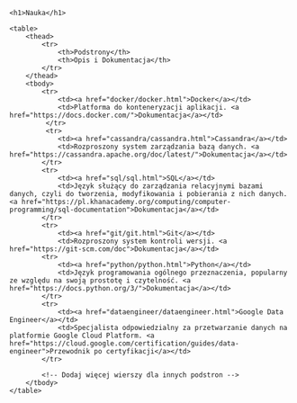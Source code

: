 <!DOCTYPE html>
<html lang="en">
<head>
    <meta charset="UTF-8">
    <meta name="viewport" content="width=device-width, initial-scale=1.0">
    <title>Nauka</title>
    <link rel="stylesheet" href="style.css">
    <link rel="stylesheet" href="https://fonts.googleapis.com/css2?family=Roboto:wght@400;700&family=Roboto+Mono:wght@400;700&display=swap">
</head>
<body>

    <h1>Nauka</h1>

    <table>
        <thead>
            <tr>
                <th>Podstrony</th>
                <th>Opis i Dokumentacja</th>
            </tr>
        </thead>
        <tbody>
            <tr>
                <td><a href="docker/docker.html">Docker</a></td>
                <td>Platforma do konteneryzacji aplikacji. <a href="https://docs.docker.com/">Dokumentacja</a></td>
             </tr>
             <tr>    
                <td><a href="cassandra/cassandra.html">Cassandra</a></td>
                <td>Rozproszony system zarządzania bazą danych. <a href="https://cassandra.apache.org/doc/latest/">Dokumentacja</a></td>
            </tr>
            <tr>    
                <td><a href="sql/sql.html">SQL</a></td>
                <td>Język służący do zarządzania relacyjnymi bazami danych, czyli do tworzenia, modyfikowania i pobierania z nich danych. <a href="https://pl.khanacademy.org/computing/computer-programming/sql-documentation">Dokumentacja</a></td>
            </tr>
            <tr>
                <td><a href="git/git.html">Git</a></td>
                <td>Rozproszony system kontroli wersji. <a href="https://git-scm.com/doc">Dokumentacja</a></td>
            <tr>    
                <td><a href="python/python.html">Python</a></td>
                <td>Język programowania ogólnego przeznaczenia, popularny ze względu na swoją prostotę i czytelność. <a href="https://docs.python.org/3/">Dokumentacja</a></td>
            </tr>
            <tr>    
                <td><a href="dataengineer/dataengineer.html">Google Data Engineer</a></td>
                <td>Specjalista odpowiedzialny za przetwarzanie danych na platformie Google Cloud Platform. <a href="https://cloud.google.com/certification/guides/data-engineer">Przewodnik po certyfikacji</a></td>
            </tr>

            <!-- Dodaj więcej wierszy dla innych podstron -->
        </tbody>
    </table>

</body>
</html>
